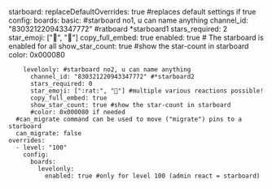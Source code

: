   starboard:
    replaceDefaultOverrides: true #replaces default settings if true
    config:
      boards:
        basic: #starboard no1, u can name anything
          channel_id: "830321220943347772" #ratboard *starboard1
          stars_required: 2
          star_emoji: [":rat:", "🐀"]
          copy_full_embed: true
          enabled: true # The starboard is enabled for all
          show_star_count: true #show the star-count in starboard
          color: 0x000080

        levelonly: #starboard no2, u can name anything
          channel_id: "830321220943347772" #*starboard2
          stars_required: 0
          star_emoji: [":rat:", "🐀"] #multiple various reactions possible!
          copy_full_embed: true
          show_star_count: true #show the star-count in starboard
          #color: 0x000080 if needed
      #can_migrate command can be used to move ("migrate") pins to a starboard
      can_migrate: false
    overrides:
      - level: "100"
        config:
          boards:
            levelonly:
              enabled: true #only for level 100 (admin react = starboard)
